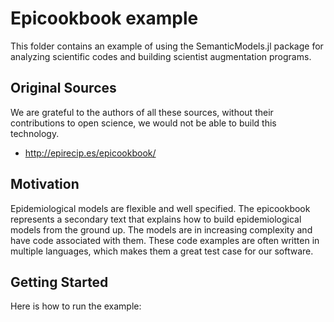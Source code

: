 # Epicookbook example

This folder contains an example of using the SemanticModels.jl package for analyzing scientific codes and building
scientist augmentation programs.

## Original Sources

We are grateful to the authors of all these sources, without their contributions to open science, we would not be able
to build this technology.

- http://epirecip.es/epicookbook/

## Motivation

Epidemiological models are flexible and well specified. The epicookbook represents a secondary text that explains how to
build epidemiological models from the ground up. The models are in increasing complexity and have code associated with
them. These code examples are often written in multiple languages, which makes them a great test case for our software.

## Getting Started

Here is how to run the example:

